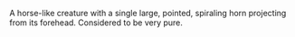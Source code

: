 A horse-like creature with a single large, pointed, spiraling horn projecting from its forehead. Considered to be very pure. 